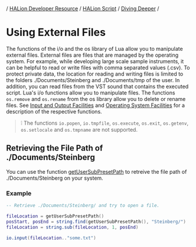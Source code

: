 / [HALion Developer Resource](../../HALion-Developer-Resource.md) / [HALion Script](./HALion-Script.md) / [Diving Deeper](./Diving-Deeper.md) /

# Using External Files

The functions of the i/o and the os library of Lua allow you to manipulate external files. External files are files that are managed by the operating system. For example, while developing large scale sample instruments, it can be helpful to read or write files with comma separated values (.csv). To protect private data, the location for reading and writing files is limited to the folders ./Documents/Steinberg and ./Documents/tmp of the user. In addition, you can read files from the VST sound that contains the executed script. Lua's i/o functions allow you to manipulate files. The functions ``os.remove`` and ``os.rename`` from the os library allow you to delete or rename files. See [Input and Output Facilities](https://www.lua.org/manual/5.2/manual.html#6.8) and [Operating System Facilities](https://www.lua.org/manual/5.2/manual.html#6.9) for a description of the respective functions.

>&#10069; The functions ``io.popen``, ``io.tmpfile``, ``os.execute``, ``os.exit``, ``os.getenv``, ``os.setlocale`` and ``os.tmpname`` are not supported.

## Retrieving the File Path of ./Documents/Steinberg

You can use the function [getUserSubPresetPath](./getUserSubPresetPath.md) to retreive the file path of ./Documents/Steinberg on your system.

### Example

```lua
-- Retrieve ./Documents/Steinberg/ and try to open a file.

fileLocation = getUserSubPresetPath()
posStart, posEnd = string.find(getUserSubPresetPath(), "Steinberg/")
fileLocation = string.sub(fileLocation, 1, posEnd)
 
io.input(fileLocation.."some.txt")
```